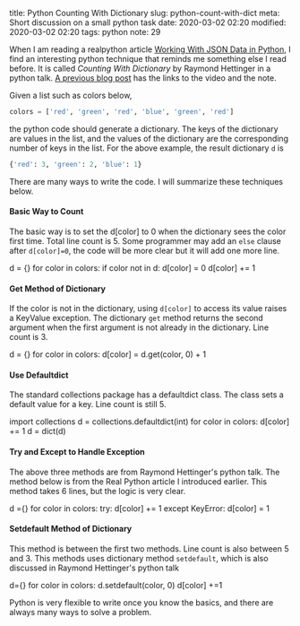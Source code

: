 title: Python Counting With Dictionary
slug: python-count-with-dict
meta: Short discussion on a small python task
date: 2020-03-02 02:20
modified: 2020-03-02 02:20
tags: python
note: 29
 

When I am reading a realpython article 
[Working With JSON Data in Python](https://realpython.com/python-json/), I find 
an interesting python technique that reminds me something else I read before. 
It is called *Counting With Dictionary* by Raymond Hettinger in a python talk.
[A previous blog post]({filename}good-python-learning-resources.md) has the links 
to the video and the note. 

Given a list such as colors below,
```python
colors = ['red', 'green', 'red', 'blue', 'green', 'red']
```
the python code should generate a dictionary. The keys of the dictionary are 
values in the list, and the values of the dictionary are the corresponding number of 
keys in the list.  For the above example, the result dictionary `d` is 
```python
{'red': 3, 'green': 2, 'blue': 1}
```
There are many ways to write the code.  I will summarize these techniques below. 

#### Basic Way to Count

The basic way is to set the d[color] to 0 when the dictionary sees the color 
first time.  Total line count is 5.  Some programmer may add an `else` clause 
after `d[color]=0`, the code will be more clear but it will add one more line. 

d = {}
for color in colors:
    if color not in d:
        d[color] = 0
    d[color] += 1

#### Get Method of Dictionary
If the color is not in the dictionary, using `d[color]` to access its value raises
a KeyValue exception.  The dictionary `get` method returns the second argument 
when the first argument is not already in the dictionary.  Line count is 3. 

d = {}
for color in colors:
    d[color] = d.get(color, 0) + 1
    
#### Use Defaultdict 
The standard collections package has a defaultdict class. The class sets a default 
value for a key.  Line count is still 5. 

import collections
d = collections.defaultdict(int)
for color in colors:
    d[color] += 1
d = dict(d)

#### Try and Except to Handle Exception
The above three methods are from Raymond Hettinger's python talk.  The method below
is from the Real Python article I introduced earlier.  This method takes 6 lines, 
but the logic is very clear. 
  
d ={}
for color in colors:
    try:
        d[color] += 1
    except KeyError:
        d[color] = 1
        
#### Setdefault Method of Dictionary
This method is between the first two methods.  Line count is also between 5 and 3. 
This methods uses dictionary method `setdefault`, which is also discussed in 
Raymond Hettinger's python talk

d={}
for color in colors:
    d.setdefault(color, 0)
    d[color] +=1 

Python is very flexible to write once you know the basics, and there are always 
many ways to solve a problem. 

